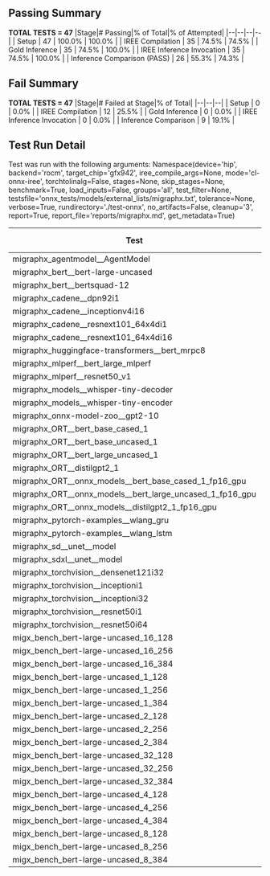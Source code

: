 ## Passing Summary

**TOTAL TESTS = 47**
|Stage|# Passing|% of Total|% of Attempted|
|--|--|--|--|
| Setup | 47 | 100.0% | 100.0% |
| IREE Compilation | 35 | 74.5% | 74.5% |
| Gold Inference | 35 | 74.5% | 100.0% |
| IREE Inference Invocation | 35 | 74.5% | 100.0% |
| Inference Comparison (PASS) | 26 | 55.3% | 74.3% |
## Fail Summary

**TOTAL TESTS = 47**
|Stage|# Failed at Stage|% of Total|
|--|--|--|
| Setup | 0 | 0.0% |
| IREE Compilation | 12 | 25.5% |
| Gold Inference | 0 | 0.0% |
| IREE Inference Invocation | 0 | 0.0% |
| Inference Comparison | 9 | 19.1% |
## Test Run Detail
Test was run with the following arguments:
Namespace(device='hip', backend='rocm', target_chip='gfx942', iree_compile_args=None, mode='cl-onnx-iree', torchtolinalg=False, stages=None, skip_stages=None, benchmark=True, load_inputs=False, groups='all', test_filter=None, testsfile='onnx_tests/models/external_lists/migraphx.txt', tolerance=None, verbose=True, rundirectory='./test-onnx', no_artifacts=False, cleanup='3', report=True, report_file='reports/migraphx.md', get_metadata=True)

| Test | Exit Status | Mean Benchmark Time (ms) | Notes |
|--|--|--|--|
| migraphx_agentmodel__AgentModel | Numerics | 2.0146514829948745 | |
| migraphx_bert__bert-large-uncased | PASS | 18.894923624880445 | |
| migraphx_bert__bertsquad-12 | compilation | None | |
| migraphx_cadene__dpn92i1 | compilation | None | |
| migraphx_cadene__inceptionv4i16 | compilation | None | |
| migraphx_cadene__resnext101_64x4di1 | compilation | None | |
| migraphx_cadene__resnext101_64x4di16 | compilation | None | |
| migraphx_huggingface-transformers__bert_mrpc8 | PASS | 7.104829784018592 | |
| migraphx_mlperf__bert_large_mlperf | Numerics | 26.979315780206687 | |
| migraphx_mlperf__resnet50_v1 | PASS | 4.933386290904143 | |
| migraphx_models__whisper-tiny-decoder | PASS | 43.789442378975856 | |
| migraphx_models__whisper-tiny-encoder | Numerics | 45.25603248815363 | |
| migraphx_onnx-model-zoo__gpt2-10 | compilation | None | |
| migraphx_ORT__bert_base_cased_1 | PASS | 109.44128482757758 | |
| migraphx_ORT__bert_base_uncased_1 | PASS | 111.77131827894804 | |
| migraphx_ORT__bert_large_uncased_1 | PASS | 475.3078804836453 | |
| migraphx_ORT__distilgpt2_1 | Numerics | 62.39016361036596 | |
| migraphx_ORT__onnx_models__bert_base_cased_1_fp16_gpu | Numerics | 61.88044842565432 | |
| migraphx_ORT__onnx_models__bert_large_uncased_1_fp16_gpu | Numerics | 267.24961965939855 | |
| migraphx_ORT__onnx_models__distilgpt2_1_fp16_gpu | Numerics | 34.01197451748885 | |
| migraphx_pytorch-examples__wlang_gru | PASS | 17.095456387544274 | |
| migraphx_pytorch-examples__wlang_lstm | PASS | 8.249468936969246 | |
| migraphx_sd__unet__model | import_model | None | |
| migraphx_sdxl__unet__model | import_model | None | |
| migraphx_torchvision__densenet121i32 | compilation | None | |
| migraphx_torchvision__inceptioni1 | PASS | 4.949669961610602 | |
| migraphx_torchvision__inceptioni32 | compilation | None | |
| migraphx_torchvision__resnet50i1 | compilation | None | |
| migraphx_torchvision__resnet50i64 | compilation | None | |
| migx_bench_bert-large-uncased_16_128 | PASS | 32.061107861491934 | |
| migx_bench_bert-large-uncased_16_256 | PASS | 53.44813456161855 | |
| migx_bench_bert-large-uncased_16_384 | Numerics | 70.78792399455172 | |
| migx_bench_bert-large-uncased_1_128 | PASS | 12.091352844648931 | |
| migx_bench_bert-large-uncased_1_256 | PASS | 12.701415439854218 | |
| migx_bench_bert-large-uncased_1_384 | PASS | 19.410146144218743 | |
| migx_bench_bert-large-uncased_2_128 | PASS | 13.104827665004201 | |
| migx_bench_bert-large-uncased_2_256 | PASS | 13.441904015790401 | |
| migx_bench_bert-large-uncased_2_384 | PASS | 20.736534914855536 | |
| migx_bench_bert-large-uncased_32_128 | PASS | 65.87110318342279 | |
| migx_bench_bert-large-uncased_32_256 | PASS | 99.23664785899398 | |
| migx_bench_bert-large-uncased_32_384 | Numerics | 140.49511171566942 | |
| migx_bench_bert-large-uncased_4_128 | PASS | 14.34991510226993 | |
| migx_bench_bert-large-uncased_4_256 | PASS | 16.780498216033354 | |
| migx_bench_bert-large-uncased_4_384 | PASS | 25.9287648763864 | |
| migx_bench_bert-large-uncased_8_128 | PASS | 19.087030879024685 | |
| migx_bench_bert-large-uncased_8_256 | PASS | 26.41470576665237 | |
| migx_bench_bert-large-uncased_8_384 | PASS | 39.250259560369024 | |
